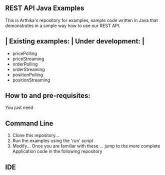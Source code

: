 ## REST API Java Examples
This is Arthika's repository for examples, sample code written in Java that demonstrates in a simple way how to use  our REST API.

| Existing examples: | Under development: |
--------------------------------------------
* pricePolling
* priceStreaming
* orderPolling
* orderStreaming
* positionPolling
* positionStreaming


## How to and pre-requisites:
You just need 

## Command Line
1. Clone this repository...
2. Run the examples using the 'run' script
3. Modify... Once you are familiar with these ... jump to the more complete Application code in the following repository

## IDE
